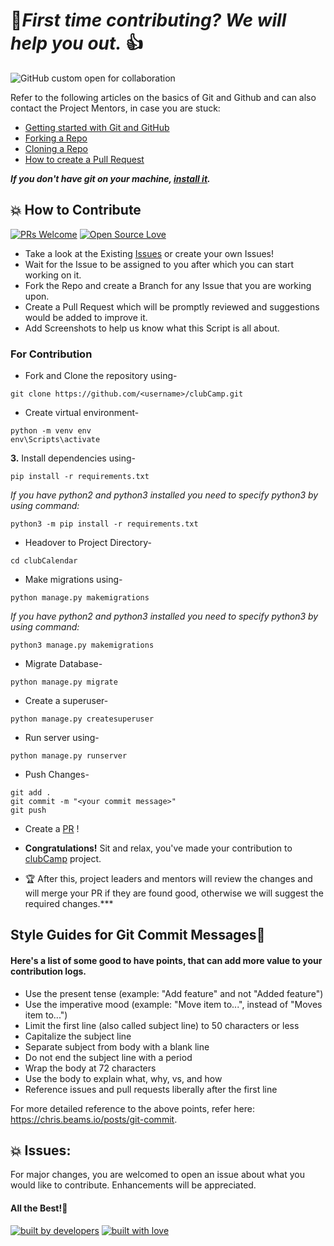 # 🤝**_First time contributing? We will help you out._** 👍

![GitHub custom open for collaboration](https://img.shields.io/badge/Open%20For-Collaboration-brightgreen?style=for-the-badge)

Refer to the following articles on the basics of Git and Github and can also contact the Project Mentors, in case you are stuck:

- [Getting started with Git and GitHub](https://docs.github.com/en/free-pro-team@latest/github/getting-started-with-github)
- [Forking a Repo](https://help.github.com/en/github/getting-started-with-github/fork-a-repo)
- [Cloning a Repo](https://help.github.com/en/desktop/contributing-to-projects/creating-a-pull-request)
- [How to create a Pull Request](https://opensource.com/article/19/7/create-pull-request-github)

**_If you don't have git on your machine, [install it](https://help.github.com/articles/set-up-git/)._**

## 💥 How to Contribute

[![PRs Welcome](https://img.shields.io/badge/PRs-welcome-brightgreen.svg?style=flat-square)](http://makeapullrequest.com)
[![Open Source Love](https://badges.frapsoft.com/os/v1/open-source.png?v=103)](https://github.com/ellerbrock/open-source-badges/)

- Take a look at the Existing [Issues](https://github.com/kavania2002/clubCamp/issues) or create your own Issues!
- Wait for the Issue to be assigned to you after which you can start working on it.
- Fork the Repo and create a Branch for any Issue that you are working upon.
- Create a Pull Request which will be promptly reviewed and suggestions would be added to improve it.
- Add Screenshots to help us know what this Script is all about.

### For Contribution

- Fork and Clone the repository using-

```
git clone https://github.com/<username>/clubCamp.git
```

- Create virtual environment-

```
python -m venv env
env\Scripts\activate
```

**3.** Install dependencies using-

```
pip install -r requirements.txt
```

_If you have python2 and python3 installed you need to specify python3 by using command:_

```
python3 -m pip install -r requirements.txt
```

- Headover to Project Directory-

```
cd clubCalendar
```

- Make migrations using-

```
python manage.py makemigrations
```

_If you have python2 and python3 installed you need to specify python3 by using command:_

```
python3 manage.py makemigrations
```

- Migrate Database-

```
python manage.py migrate
```

- Create a superuser-

```
python manage.py createsuperuser
```

- Run server using-

```
python manage.py runserver
```

- Push Changes-

```
git add .
git commit -m "<your commit message>"
git push
```

- Create a [PR](https://help.github.com/en/github/collaborating-with-issues-and-pull-requests/creating-a-pull-request) !

- **Congratulations!** Sit and relax, you've made your contribution to [clubCamp](https://github.com/kavania2002/clubCamp) project.

- :trophy: After this, project leaders and mentors will review the changes and will merge your PR if they are found good, otherwise we will suggest the required changes.\*\*\*

## Style Guides for Git Commit Messages:memo:

#### Here's a list of some good to have points, that can add more value to your contribution logs.

- Use the present tense (example: "Add feature" and not "Added feature")
- Use the imperative mood (example: "Move item to...", instead of "Moves item to...")
- Limit the first line (also called subject line) to 50 characters or less
- Capitalize the subject line
- Separate subject from body with a blank line
- Do not end the subject line with a period
- Wrap the body at 72 characters
- Use the body to explain what, why, vs, and how
- Reference issues and pull requests liberally after the first line

For more detailed reference to the above points, refer here: https://chris.beams.io/posts/git-commit.

## 💥 Issues:

For major changes, you are welcomed to open an issue about what you would like to contribute. Enhancements will be appreciated.

#### All the Best!🥇

<p align = "center">

<a href="https://github.com/kavania2002"><img src="http://ForTheBadge.com/images/badges/built-by-developers.svg" alt="built by developers"></a>
[![built with love](https://forthebadge.com/images/badges/built-with-love.svg)](https://github.com/kavania2002/MobiMart)

</p>
